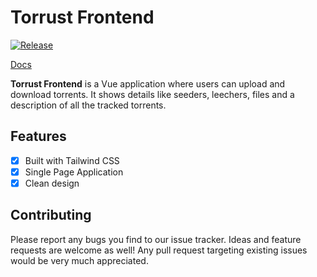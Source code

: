 # Torrust Frontend

[![Release](https://github.com/torrust/torrust-web-frontend/actions/workflows/release.yml/badge.svg)](https://github.com/torrust/torrust-web-frontend/actions/workflows/release.yml)

[Docs](https://torrust.github.io/torrust-documentation/torrust-web-frontend/about/)

__Torrust Frontend__ is a Vue application where users can upload and download torrents. 
It shows details like seeders, leechers, files and a description of all the tracked torrents.

## Features
* [X] Built with Tailwind CSS
* [X] Single Page Application
* [X] Clean design

## Contributing
Please report any bugs you find to our issue tracker. Ideas and feature requests are welcome as well!
Any pull request targeting existing issues would be very much appreciated.
